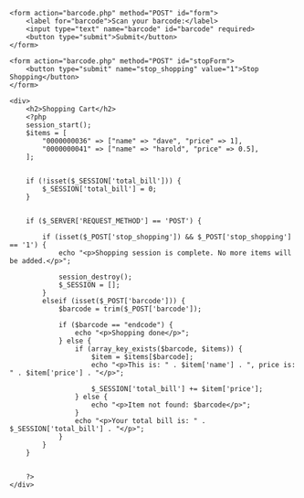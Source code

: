 <!DOCTYPE html>
<html lang="en">
<head>
    <meta charset="UTF-8">
    <meta name="viewport" content="width=device-width, initial-scale=1.0">
    <title>Shopping Cart</title>
    <script>
        window.onload = function() {
            document.getElementById('barcode').focus();
        };
    </script>
</head>
<body>

    <form action="barcode.php" method="POST" id="form">
        <label for="barcode">Scan your barcode:</label>
        <input type="text" name="barcode" id="barcode" required>
        <button type="submit">Submit</button>
    </form>

    <form action="barcode.php" method="POST" id="stopForm">
        <button type="submit" name="stop_shopping" value="1">Stop Shopping</button>
    </form>

    <div>
        <h2>Shopping Cart</h2>
        <?php
        session_start(); 
        $items = [
            "0000000036" => ["name" => "dave", "price" => 1],
            "0000000041" => ["name" => "harold", "price" => 0.5],
        ];

       
        if (!isset($_SESSION['total_bill'])) {
            $_SESSION['total_bill'] = 0;  
        }

       
        if ($_SERVER['REQUEST_METHOD'] == 'POST') {
        
            if (isset($_POST['stop_shopping']) && $_POST['stop_shopping'] == '1') {
                echo "<p>Shopping session is complete. No more items will be added.</p>";
              
                session_destroy();
                $_SESSION = []; 
            }
            elseif (isset($_POST['barcode'])) {
                $barcode = trim($_POST['barcode']);

                if ($barcode == "endcode") {
                    echo "<p>Shopping done</p>";
                } else {
                    if (array_key_exists($barcode, $items)) {
                        $item = $items[$barcode];
                        echo "<p>This is: " . $item['name'] . ", price is: " . $item['price'] . "</p>";

                        $_SESSION['total_bill'] += $item['price'];
                    } else {
                        echo "<p>Item not found: $barcode</p>";
                    }
                    echo "<p>Your total bill is: " . $_SESSION['total_bill'] . "</p>";
                }
            }
        }

        
        ?>
    </div>
</body>
</html>
